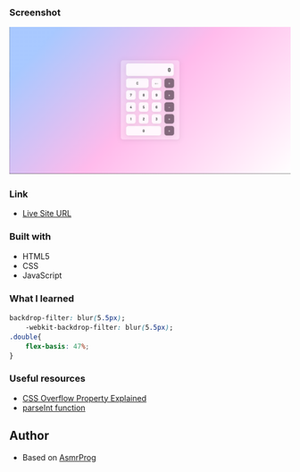 ### Screenshot

![](./screenshot.png)

### Link

- [Live Site URL](https://calculatorappbilska.netlify.app/)


### Built with

- HTML5
- CSS
- JavaScript


### What I learned


```css
backdrop-filter: blur(5.5px);
    -webkit-backdrop-filter: blur(5.5px);
.double{
    flex-basis: 47%;
}
```

### Useful resources

- [CSS Overflow Property Explained](https://www.youtube.com/watch?v=Z7TkyiC8wNA)
- [parseInt function](https://www.youtube.com/watch?v=VzRpyRVbLpE&t=56s) 

## Author

- Based on [AsmrProg](https://www.youtube.com/watch?v=sBJmRD7kNTk&t)

